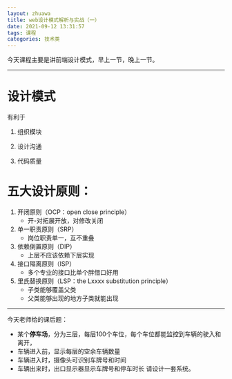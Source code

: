 ```yaml
---
layout: zhuawa
title: web设计模式解析与实战（一）
date: 2021-09-12 13:31:57
tags: 课程
categories: 技术类
---
```

今天课程主要是讲前端设计模式，早上一节，晚上一节。

---

# 设计模式 
有利于

1. 组织模块

2. 设计沟通

3. 代码质量



# 五大设计原则：

1. 开闭原则（OCP：open close principle）
    - 开-对拓展开放，对修改关闭
2. 单一职责原则（SRP）
    - 岗位职责单一，互不重叠
3. 依赖倒置原则（DIP）
    - 上层不应该依赖下层实现
4. 接口隔离原则（ISP）
    - 多个专业的接口比单个胖借口好用
5. 里氏替换原则（LSP：the Lxxxx substitution principle）
    - 子类能够覆盖父类
    - 父类能够出现的地方子类就能出现
---
今天老师给的课后题：
- 某个**停车场**，分为三层，每层100个车位，每个车位都能监控到车辆的驶入和离开，
- 车辆进入前，显示每层的空余车辆数量
- 车辆进入时，摄像头可识别车牌号和时间
- 车辆出来时，出口显示器显示车牌号和停车时长
请设计一套系统。